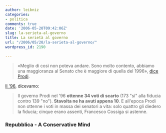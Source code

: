 ```yaml
---
author: leibniz
categories:
- politica
comments: true
date: '2006-05-20T09:42:06Z'
slug: la-serieta-al-governo
title: La serietà al governo
url: "/2006/05/20/la-serieta-al-governo/"
wordpress_id: 2190

---
```

> «Meglio di così non poteva andare. Sono molto contento, abbiamo una maggioranza al Senato che è maggiore di quella del 1996», [dice Prodi](http://www.repubblica.it/2006/05/sezioni/politica/nuovo-governo-tre/nuovo-governo-tre/nuovo-governo-tre.html).




[ Il '96](http://aconservativemind.blogspot.com/2006/05/prodi-il-voto-di-fiducia-andato-meglio.html), dicevamo:




> Il governo Prodi nel '96 **ottenne 34 voti di scarto** (173 "sì" alla fiducia contro 139 "no"). **Stavolta ne ha avuti appena 10**. E all'epoca Prodi non ottenne i voti in massa dei senatori a vita: solo quattro gli diedero la fiducia; cinque erano assenti, Francesco Cossiga si astenne.




### Repubblica - A Conservative Mind
